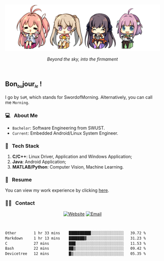 <img src="./pic/Aokana.png">
<p align="center"><em>Beyond the sky, into the firmament</em></p>

<br/>

## Bon<sub><em><font size=2>bu</font></em></sub>jour<sub><em><font size=2>le</font></em></sub> !

I go by `SoM`, which stands for SwordofMorning. Alternatively, you can call me `Morning`.

### 💻 &nbsp; About Me

- `Bachelor`: Software Engineering from SWUST.
- `Current`: Embedded Android/Linux System Engineer.

### 🔧 &nbsp; Tech Stack

1. **C/C++**: Linux Driver, Application and Windows Application;
2. **Java**: Android Application;
3. **MATLAB/Python**: Computer Vision, Machine Learning.

### 📝 &nbsp; Resume

You can view my work experience by clicking <a href="https://swordofmorning.com/index.php/contact/">here</a>.

### 🤝🏻 &nbsp; Contact

<p align="center">
<a href="https://swordofmorning.com/"><img alt="Website" src="https://img.shields.io/badge/Website-swordofmorning.com-blue?style=flat-square&logo=google-chrome"></a>
<a href="mailto:master@xiaojintao.email
"><img alt="Email" src="https://img.shields.io/badge/Email-master@xiaojintao.email-blue?style=flat-square&logo=gmail"></a>
</p>

<br/>

<!--START_SECTION:waka-->

```txt
Other        1 hr 33 mins    ██████████░░░░░░░░░░░░░░░   39.72 %
Markdown     1 hr 13 mins    ███████▓░░░░░░░░░░░░░░░░░   31.23 %
C            27 mins         ███░░░░░░░░░░░░░░░░░░░░░░   11.53 %
Bash         22 mins         ██▒░░░░░░░░░░░░░░░░░░░░░░   09.42 %
Devicetree   12 mins         █▒░░░░░░░░░░░░░░░░░░░░░░░   05.35 %
```

<!--END_SECTION:waka-->

